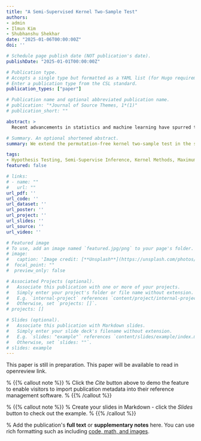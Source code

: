 ```yaml
---
title: "A Semi-Supervised Kernel Two-Sample Test"
authors:
- admin
- Ilmun Kim
- Shubhanshu Shekhar
date: "2025-01-06T00:00:00Z"
doi: ''

# Schedule page publish date (NOT publication's date).
publishDate: "2025-01-01T00:00:00Z"

# Publication type.
# Accepts a single type but formatted as a YAML list (for Hugo requirements).
# Enter a publication type from the CSL standard.
publication_types: ["paper"]

# Publication name and optional abbreviated publication name.
# publication: "*Journal of Source Themes, 1*(1)"
# publication_short: ""

abstract: >
  Recent advancements in statistics and machine learning have spurred the development of semi-supervised methodologies that effectively integrate both labeled and unlabeled data. In this context, statistical inference problems have recently gained increasing attention. Among these, the kernel Maximum Mean Discrepancy (MMD) test is a widely used method for detecting distributional differences in two-sample testing. However, standard kernel-MMD tests typically rely on computationally expensive permutation procedures to establish rejection thresholds. Moreover, incorporating additional covariates introduces further complications: under the null hypothesis, the distributions of those do not need to match, violating the exchangeability assumption required by permutation tests. To address these challenges, we extend kernel-based two-sample testing to a semi-supervised setting using sample-splitting and studentization. We establish that our test statistic achieves asymptotic Normality under the null. We further demonstrate that the test statistic, regardless of the inclusion of unlabeled data, approximates an asymptotic Normal distribution under the alternative, which facilitates accurate power analyses. We demonstrate that using unlabeled data increases the test’s power while ensuring consistency, despite the fact that power consistency is maintained without it. We derive an explicit power expression for bilinear kernels to substantiate these findings and validate the proposed method’s enhanced performance through numerical simulations.

# Summary. An optional shortened abstract.
summary: We extend the permutation-free kernel two-sample test in the semi-supervised setting.

tags:
- Hypothesis Testing, Semi-Supervise Inference, Kernel Methods, Maximum Mean Discrepancy
featured: false

# links:
# - name: ""
#   url: ""
url_pdf: ''
url_code: ''
url_dataset: ''
url_poster: ''
url_project: ''
url_slides: ''
url_source: ''
url_video: ''

# Featured image
# To use, add an image named `featured.jpg/png` to your page's folder. 
# image:
#   caption: 'Image credit: [**Unsplash**](https://unsplash.com/photos/jdD8gXaTZsc)'
#  focal_point: ""
#  preview_only: false

# Associated Projects (optional).
#   Associate this publication with one or more of your projects.
#   Simply enter your project's folder or file name without extension.
#   E.g. `internal-project` references `content/project/internal-project/index.md`.
#   Otherwise, set `projects: []`.
# projects: []

# Slides (optional).
#   Associate this publication with Markdown slides.
#   Simply enter your slide deck's filename without extension.
#   E.g. `slides: "example"` references `content/slides/example/index.md`.
#   Otherwise, set `slides: ""`.
# slides: example
---
```


This paper is still in preparation. This paper will be available to read in openreview link.

% {{% callout note %}}
% Click the *Cite* button above to demo the feature to enable visitors to import publication metadata into their reference management software.
% {{% /callout %}}

% {{% callout note %}}
%  Create your slides in Markdown - click the *Slides* button to check out the example.
% {{% /callout %}}

% Add the publication's **full text** or **supplementary notes** here. You can use rich formatting such as including [code, math, and images](https://docs.hugoblox.com/content/writing-markdown-latex/).
